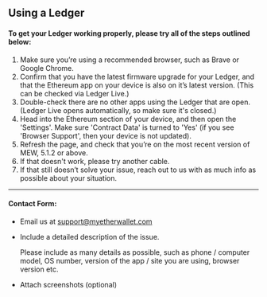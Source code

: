 ## Using a Ledger

#### To get your Ledger working properly, please try all of the steps outlined below:

1. Make sure you’re using a recommended browser, such as Brave or Google Chrome.
2. Confirm that you have the latest firmware upgrade for your Ledger, and that the Ethereum app on your device is also on it’s latest version. (This can be checked via Ledger Live.)
3. Double-check there are no other apps using the Ledger that are open. (Ledger Live opens automatically, so make sure it's closed.)
4. Head into the Ethereum section of your device, and then open the 'Settings'.
   Make sure 'Contract Data' is turned to 'Yes' (if you see 'Browser Support', then your device is not updated).
5. Refresh the page, and check that you’re on the most recent version of MEW, 5.1.2 or above.
6. If that doesn't work, please try another cable.
7. If that still doesn’t solve your issue, reach out to us with as much info as possible about your situation.

* * *

#### Contact Form:

- Email us at [support@myetherwallet.com](mailto:support@myetherwallet.com)

- <p>Include a detailed description of the issue.</p>
  <note>Please include as many details as possible, such as phone / computer model, OS number, version of the app / site you are using, browser version etc.</note>

- Attach screenshots (optional)
